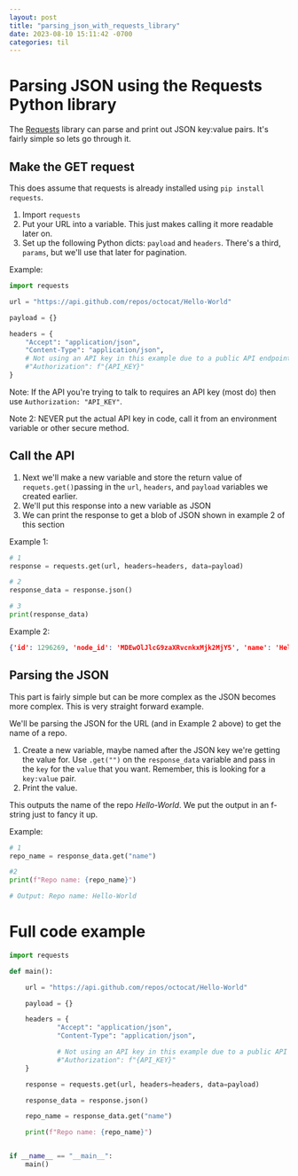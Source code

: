 ```yaml
---
layout: post
title: "parsing_json_with_requests_library"
date: 2023-08-10 15:11:42 -0700
categories: til
---
```


# Parsing JSON using the Requests Python library

The [Requests](https://requests.readthedocs.io/en/latest/) library can parse and print out JSON key:value pairs. It's fairly simple so lets go through it.

## Make the GET request

This does assume that requests is already installed using `pip install requests`.

1. Import `requests`
2. Put your URL into a variable. This just makes calling it more readable later on.
3. Set up the following Python dicts: `payload` and `headers`. There's a third, `params`, but we'll use that later for pagination.

Example:
```python
import requests

url = "https://api.github.com/repos/octocat/Hello-World"

payload = {}

headers = {
    "Accept": "application/json",
    "Content-Type": "application/json",
    # Not using an API key in this example due to a public API endpoint.
    #"Authorization": f"{API_KEY}"
}
```
Note: If the API you're trying to talk to requires an API key (most do) then use `Authorization: "API_KEY"`.

Note 2: NEVER put the actual API key in code, call it from an environment variable or other secure method.

## Call the API

1. Next we'll make a new variable and store the return value of `requets.get()`passing in the `url`, `headers`, and `payload` variables we created earlier.
2. We'll put this response into a new variable as JSON
2. We can print the response to get a blob of JSON shown in example 2 of this section

Example 1:
```python
# 1
response = requests.get(url, headers=headers, data=payload)

# 2
response_data = response.json()

# 3
print(response_data)
```

Example 2:
```json
{'id': 1296269, 'node_id': 'MDEwOlJlcG9zaXRvcnkxMjk2MjY5', 'name': 'Hello-World', 'full_name': 'octocat/Hello-World', 'private': False, 'owner': {'login': 'octocat', 'id': 583231, 'node_id': 'MDQ6VXNlcjU4MzIzMQ==', 'avatar_url': 'https://avatars.githubusercontent.com/u/583231?v=4', 'gravatar_id': '', 'url': 'https://api.github.com/users/octocat', 'html_url': 'https://github.com/octocat', 'followers_url': 'https://api.github.com/users/octocat/followers', 'following_url': 'https://api.github.com/users/octocat/following{/other_user}', 'gists_url': 'https://api.github.com/users/octocat/gists{/gist_id}', 'starred_url': 'https://api.github.com/users/octocat/starred{/owner}{/repo}',...
```

## Parsing the JSON

This part is fairly simple but can be more complex as the JSON becomes more complex. This is very straight forward example.

We'll be parsing the JSON for the URL (and in Example 2 above) to get the name of a repo.

1. Create a new variable, maybe named after the JSON key we're getting the value for. Use `.get("")` on the `response_data` variable and pass in the `key` for the `value` that you want. Remember, this is looking for a `key:value` pair.
2. Print the value.

This outputs the name of the repo _Hello-World_. We put the output in an f-string just to fancy it up.

Example:
```python
# 1
repo_name = response_data.get("name")

#2
print(f"Repo name: {repo_name}")

# Output: Repo name: Hello-World
```

# Full code example
```python
import requests

def main():

    url = "https://api.github.com/repos/octocat/Hello-World"

    payload = {}

    headers = {
            "Accept": "application/json",
            "Content-Type": "application/json",

            # Not using an API key in this example due to a public API endpoint.
            #"Authorization": f"{API_KEY}"
    }

    response = requests.get(url, headers=headers, data=payload)

    response_data = response.json()

    repo_name = response_data.get("name")

    print(f"Repo name: {repo_name}")


if __name__ == "__main__":
    main()
```
